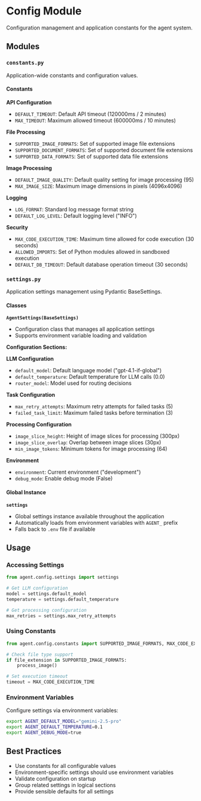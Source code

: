 # Config Module

Configuration management and application constants for the agent system.

## Modules

### `constants.py`
Application-wide constants and configuration values.

#### Constants

**API Configuration**
- `DEFAULT_TIMEOUT`: Default API timeout (120000ms / 2 minutes)
- `MAX_TIMEOUT`: Maximum allowed timeout (600000ms / 10 minutes)

**File Processing**
- `SUPPORTED_IMAGE_FORMATS`: Set of supported image file extensions
- `SUPPORTED_DOCUMENT_FORMATS`: Set of supported document file extensions  
- `SUPPORTED_DATA_FORMATS`: Set of supported data file extensions

**Image Processing**
- `DEFAULT_IMAGE_QUALITY`: Default quality setting for image processing (95)
- `MAX_IMAGE_SIZE`: Maximum image dimensions in pixels (4096x4096)

**Logging**
- `LOG_FORMAT`: Standard log message format string
- `DEFAULT_LOG_LEVEL`: Default logging level ("INFO")

**Security**
- `MAX_CODE_EXECUTION_TIME`: Maximum time allowed for code execution (30 seconds)
- `ALLOWED_IMPORTS`: Set of Python modules allowed in sandboxed execution
- `DEFAULT_DB_TIMEOUT`: Default database operation timeout (30 seconds)

### `settings.py`
Application settings management using Pydantic BaseSettings.

#### Classes

**`AgentSettings(BaseSettings)`**
- Configuration class that manages all application settings
- Supports environment variable loading and validation

**Configuration Sections:**

**LLM Configuration**
- `default_model`: Default language model ("gpt-4.1-if-global")
- `default_temperature`: Default temperature for LLM calls (0.0)
- `router_model`: Model used for routing decisions

**Task Configuration**
- `max_retry_attempts`: Maximum retry attempts for failed tasks (5)
- `failed_task_limit`: Maximum failed tasks before termination (3)

**Processing Configuration**
- `image_slice_height`: Height of image slices for processing (300px)
- `image_slice_overlap`: Overlap between image slices (30px)
- `min_image_tokens`: Minimum tokens for image processing (64)

**Environment**
- `environment`: Current environment ("development")
- `debug_mode`: Enable debug mode (False)

#### Global Instance

**`settings`**
- Global settings instance available throughout the application
- Automatically loads from environment variables with `AGENT_` prefix
- Falls back to `.env` file if available

## Usage

### Accessing Settings
```python
from agent.config.settings import settings

# Get LLM configuration
model = settings.default_model
temperature = settings.default_temperature

# Get processing configuration  
max_retries = settings.max_retry_attempts
```

### Using Constants
```python
from agent.config.constants import SUPPORTED_IMAGE_FORMATS, MAX_CODE_EXECUTION_TIME

# Check file type support
if file_extension in SUPPORTED_IMAGE_FORMATS:
    process_image()

# Set execution timeout
timeout = MAX_CODE_EXECUTION_TIME
```

### Environment Variables
Configure settings via environment variables:
```bash
export AGENT_DEFAULT_MODEL="gemini-2.5-pro"
export AGENT_DEFAULT_TEMPERATURE=0.1
export AGENT_DEBUG_MODE=true
```

## Best Practices

- Use constants for all configurable values
- Environment-specific settings should use environment variables
- Validate configuration on startup
- Group related settings in logical sections
- Provide sensible defaults for all settings